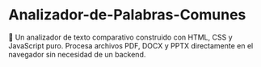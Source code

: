# Analizador-de-Palabras-Comunes
🚀 Un analizador de texto comparativo construido con HTML, CSS y JavaScript puro. Procesa archivos PDF, DOCX y PPTX directamente en el navegador sin necesidad de un backend.
